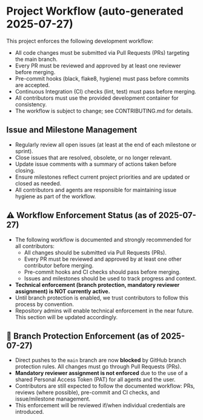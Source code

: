 
# Project Workflow (auto-generated 2025-07-27)

This project enforces the following development workflow:

- All code changes must be submitted via Pull Requests (PRs) targeting the main branch.
- Every PR must be reviewed and approved by at least one reviewer before merging.
- Pre-commit hooks (black, flake8, hygiene) must pass before commits are accepted.
- Continuous Integration (CI) checks (lint, test) must pass before merging.
- All contributors must use the provided development container for consistency.
- The workflow is subject to change; see CONTRIBUTING.md for details.

## Issue and Milestone Management

- Regularly review all open issues (at least at the end of each milestone or sprint).
- Close issues that are resolved, obsolete, or no longer relevant.
- Update issue comments with a summary of actions taken before closing.
- Ensure milestones reflect current project priorities and are updated or closed as needed.
- All contributors and agents are responsible for maintaining issue hygiene as part of the workflow.


## ⚠️ Workflow Enforcement Status (as of 2025-07-27)

- The following workflow is documented and strongly recommended for all contributors:
    - All changes should be submitted via Pull Requests (PRs).
    - Every PR must be reviewed and approved by at least one other contributor before merging.
    - Pre-commit hooks and CI checks should pass before merging.
    - Issues and milestones should be used to track progress and context.
- **Technical enforcement (branch protection, mandatory reviewer assignment) is NOT currently active.**
- Until branch protection is enabled, we trust contributors to follow this process by convention.
- Repository admins will enable technical enforcement in the near future. This section will be updated accordingly.


## 🚦 Branch Protection Enforcement (as of 2025-07-27)
- Direct pushes to the `main` branch are now **blocked** by GitHub branch protection rules. All changes must go through Pull Requests (PRs).
- **Mandatory reviewer assignment is not enforced** due to the use of a shared Personal Access Token (PAT) for all agents and the user.
- Contributors are still expected to follow the documented workflow: PRs, reviews (where possible), pre-commit and CI checks, and issue/milestone management.
- This enforcement will be reviewed if/when individual credentials are introduced.
